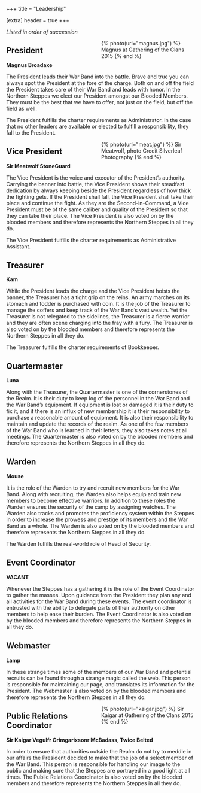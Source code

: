 +++
title = "Leadership"

[extra]
header = true
+++

<style>

@media (min-width: 750px) {
.leadership-pic {
    float: right; 
    margin-left: 20px; 
    clear: right;
    max-width: 250px;
}
}
</style>

*Listed in order of succession*

<div class="leadership-pic">
{% photo(url="magnus.jpg") %}
Magnus at Gathering of the Clans 2015
{% end %}
</div>

## President

**Magnus Broadaxe**

The President leads their War Band into the battle. Brave and true you can always spot the President at the fore of the charge. Both on and off the field the President takes care of their War Band and leads with honor. In the Northern Steppes we elect our President amongst our Blooded Members. They must be the best that we have to offer, not just on the field, but off the field as well.

The President fulfills the charter requirements as Administrator. In the case that no other leaders are available or elected to fulfill a responsibility, they fall to the President.

<div class="leadership-pic">
{% photo(url="meat.jpg") %}
Sir Meatwolf, photo Credit Silverleaf Photography
{% end %}
</div>

## Vice President

**Sir Meatwolf StoneGuard**

The Vice President is the voice and executor of the President’s authority. Carrying the banner into battle, the Vice President shows their steadfast dedication by always keeping beside the President regardless of how thick the fighting gets. If the President shall fall, the Vice President shall take their place and continue the fight. As they are the Second-in-Command, a Vice President must be of the same caliber and quality of the President so that they can take their place. The Vice President is also voted on by the blooded members and therefore represents the Northern Steppes in all they do.

The Vice President fulfills the charter requirements as Administrative Assistant.

## Treasurer

**Kam**

While the President leads the charge and the Vice President hoists the banner, the Treasurer has a tight grip on the reins. An army marches on its stomach and fodder is purchased with coin. It is the job of the Treasurer to manage the coffers and keep track of the War Band’s vast wealth. Yet the Treasurer is not relegated to the sidelines, the Treasurer is a fierce warrior and they are often scene charging into the fray with a fury. The Treasurer is also voted on by the blooded members and therefore represents the Northern Steppes in all they do.

The Treasurer fulfills the charter requirements of Bookkeeper.

## Quartermaster

**Luna**

Along with the Treasurer, the Quartermaster is one of the cornerstones of the Realm. It is their duty to keep log of the personnel in the War Band and the War Band’s equipment. If equipment is lost or damaged it is their duty to fix it, and if there is an influx of new membership it is their responsibility to purchase a reasonable amount of equipment. It is also their responsibility to maintain and update the records of the realm. As one of the few members of the War Band who is learned in their letters, they also takes notes at all meetings. The Quartermaster is also voted on by the blooded members and therefore represents the Northern Steppes in all they do.

## Warden

**Mouse**

It is the role of the Warden to try and recruit new members for the War Band. Along with recruiting, the Warden also helps equip and train new members to become effective warriors. In addition to these roles the Warden ensures the security of the camp by assigning watches. The Warden also tracks and promotes the proficiency system within the Steppes in order to increase the prowess and prestige of its members and the War Band as a whole. The Warden is also voted on by the blooded members and therefore represents the Northern Steppes in all they do.

The Warden fulfills the real-world role of Head of Security.

## Event Coordinator

**VACANT**

Whenever the Steppes has a gathering it is the role of the Event Coordinator to gather the masses. Upon guidance from the President they plan any and all activities for the War Band during these events. The event coordinator is entrusted with the ability to delegate parts of their authority on other members to help ease their burden. The Event Coordinator is also voted on by the blooded members and therefore represents the Northern Steppes in all they do.

## Webmaster

**Lamp**

In these strange times some of the members of our War Band and potential recruits can be found through a strange magic called the web. This person is responsible for maintaining our page, and translates its information for the President. The Webmaster is also voted on by the blooded members and therefore represents the Northern Steppes in all they do.

<div class="leadership-pic">
{% photo(url="kaigar.jpg") %}
Sir Kaigar at Gathering of the Clans 2015
{% end %}
</div>

## Public Relations Coordinator

**Sir Kaigar Vegulfr Grimgarixsonr McBadass, Twice Belted**

In order to ensure that authorities outside the Realm do not try to meddle in our affairs the President decided to make that the job of a select member of the War Band. This person is responsible for handling our image to the public and making sure that the Steppes are portrayed in a good light at all times. The Public Relations Coordinator is also voted on by the blooded members and therefore represents the Northern Steppes in all they do.